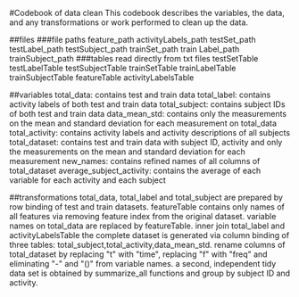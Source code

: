 #Codebook of data clean
This codebook describes the variables, the data, and any transformations or work performed to clean up the data.


##files
###file paths
feature_path
activityLabels_path
testSet_path
testLabel_path
testSubject_path
trainSet_path
train Label_path
trainSubject_path
###tables read directly from txt files
testSetTable
testLabelTable
testSubjectTable
trainSetTable
trainLabelTable
trainSubjectTable
featureTable
activityLabelsTable

##variables
total_data: contains test and train data 
total_label: contains activity labels of both test and train data
total_subject: contains subject IDs of both test and train data
data_mean_std: contains only the measurements on the mean and standard deviation for each measurement on total_data
total_activity: contains activity labels and activity descriptions of all subjects
total_dataset: contains test and train data with subject ID, activity and only the measurements on the mean and standard deviation for each measurement
new_names: contains refined names of all columns of total_dataset
average_subject_activity: contains the average of each variable for each activity and each subject

##transformations
total_data, total_label and total_subject are prepared by row binding of test and train datasets.
featureTable contains only names of all features via removing feature index from the original dataset.
variable names on total_data are replaced by featureTable.
inner join total_label and activityLabelsTable
the complete dataset is generated via column binding of three tables: total_subject,total_activity,data_mean_std.
rename columns of total_dataset by replacing "t" with "time", replacing "f" with "freq" and eliminating "-" and "()" from variable names.
a second, independent tidy data set is obtained by summarize_all functions and group by subject ID and activity.


